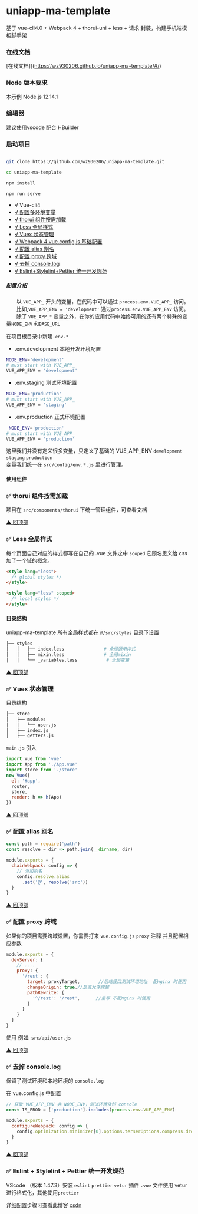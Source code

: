 # uniapp-ma-template

基于 vue-cli4.0 + Webpack 4 + thorui-uni + less + 请求 封装，构建手机端模板脚手架

### 在线文档

[在线文档]](https://wz930206.github.io/uniapp-ma-template/#/)

### Node 版本要求

本示例 Node.js 12.14.1

### 编辑器

建议使用vscode 配合 HBuilder


### 启动项目

```bash

git clone https://github.com/wz930206/uniapp-ma-template.git

cd uniapp-ma-template

npm install

npm run serve
```

- √ Vue-cli4
- [√ 配置多环境变量](#env)
- [√ thorui 组件按需加载](#thorui)
- [√ Less 全局样式](#less)
- [√ Vuex 状态管理](#vuex)
- [√ Webpack 4 vue.config.js 基础配置](#base)
- [√ 配置 alias 别名](#alias)
- [√ 配置 proxy 跨域](#proxy)
- [√ 去掉 console.log ](#console)
- [√ Eslint+Stylelint+Pettier 统一开发规范 ](#pettier)


##### 配置介绍

&emsp;&emsp;以 `VUE_APP_` 开头的变量，在代码中可以通过 `process.env.VUE_APP_` 访问。  
&emsp;&emsp;比如,`VUE_APP_ENV = 'development'` 通过`process.env.VUE_APP_ENV` 访问。  
&emsp;&emsp;除了 `VUE_APP_*` 变量之外，在你的应用代码中始终可用的还有两个特殊的变量`NODE_ENV` 和`BASE_URL`

在项目根目录中新建`.env.*`

- .env.development 本地开发环境配置

```bash
NODE_ENV='development'
# must start with VUE_APP_
VUE_APP_ENV = 'development'

```

- .env.staging 测试环境配置

```bash
NODE_ENV='production'
# must start with VUE_APP_
VUE_APP_ENV = 'staging'
```

- .env.production 正式环境配置

```bash
 NODE_ENV='production'
# must start with VUE_APP_
VUE_APP_ENV = 'production'
```

这里我们并没有定义很多变量，只定义了基础的 VUE_APP_ENV `development` `staging` `production`  
变量我们统一在 `src/config/env.*.js` 里进行管理。


#### 使用组件
### <span id="thorui">✅ thorui 组件按需加载 </span>
项目在 `src/components/thorui` 下统一管理组件，可查看文档 [](https://thorui.cn/doc/docs/introduce.html)

[▲ 回顶部](#top)

### <span id="less">✅ Less 全局样式</span>

每个页面自己对应的样式都写在自己的 .vue 文件之中 `scoped` 它顾名思义给 css 加了一个域的概念。

```html
<style lang="less">
  /* global styles */
</style>

<style lang="less" scoped>
  /* local styles */
</style>
```

#### 目录结构

uniapp-ma-template 所有全局样式都在 `@/src/styles` 目录下设置

```bash
├── styles
│   │   ├── index.less               # 全局通用样式
│   │   ├── mixin.less               # 全局mixin
│   │   └── _variables.less           # 全局变量
```
[▲ 回顶部](#top)

### <span id="vuex">✅ Vuex 状态管理</span>

目录结构

```bash
├── store
│   ├── modules
│   │   └── user.js
│   ├── index.js
│   ├── getters.js
```

`main.js` 引入

```javascript
import Vue from 'vue'
import App from './App.vue'
import store from './store'
new Vue({
  el: '#app',
  router,
  store,
  render: h => h(App)
})
```

[▲ 回顶部](#top)

### <span id="alias">✅ 配置 alias 别名 </span>

```javascript
const path = require('path')
const resolve = dir => path.join(__dirname, dir)

module.exports = {
  chainWebpack: config => {
    // 添加别名
    config.resolve.alias
      .set('@', resolve('src'))
  }
}
```

[▲ 回顶部](#top)

### <span id="proxy">✅ 配置 proxy 跨域 </span>

如果你的项目需要跨域设置，你需要打来 `vue.config.js` `proxy` 注释 并且配置相应参数

```javascript
module.exports = {
  devServer: {
    // ....
    proxy: {
      '/rest': {
        target: proxyTarget,       //后端接口测试环境地址  配nginx 时使用
        changeOrigin: true,//是否允许跨越
        pathRewrite: {
          '^/rest': '/rest',      //重写 不配nginx 时使用
        }
      }
    }
  }
}
```

使用 例如: `src/api/user.js`

[▲ 回顶部](#top)

### <span id="console">✅ 去掉 console.log </span>

保留了测试环境和本地环境的 `console.log`

在 vue.config.js 中配置

```javascript
// 获取 VUE_APP_ENV 非 NODE_ENV，测试环境依然 console
const IS_PROD = ['production'].includes(process.env.VUE_APP_ENV)

module.exports = {
  configureWebpack: config => {
  	config.optimization.minimizer[0].options.terserOptions.compress.drop_console = IS_PROD,
  }
}
```

[▲ 回顶部](#top)

### <span id="pettier">✅ Eslint + Stylelint + Pettier  统一开发规范 </span>
VScode （版本 1.47.3）安装 `eslint` `prettier` `vetur` 插件 `.vue` 文件使用 vetur 进行格式化，其他使用`prettier`

详细配置步骤可查看此博客 [csdn](https://blog.csdn.net/wz_coming/article/details/119996186)